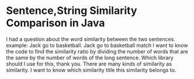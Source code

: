
# Sentence,String Similarity Comparison in Java

I had a question about the word similarity between the two sentences.
example: Jack go to basketball.
Jack go to basketball match
I want to know the code to find the similarity ratio by dividing the number of words that are the same by the number of words of the long sentence. Which library should I use for this, thank you.
There are many kinds of similarity as similarity. I want to know which similarity title this similarity belongs to.


        